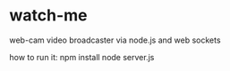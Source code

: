watch-me
========

web-cam video broadcaster via node.js and web sockets

how to run it:
npm install
node server.js